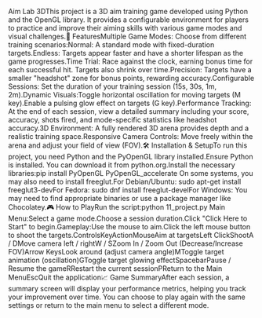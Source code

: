 Aim Lab 3DThis project is a 3D aim training game developed using Python and the OpenGL library. It provides a configurable environment for players to practice and improve their aiming skills with various game modes and visual challenges.🚀 FeaturesMultiple Game Modes: Choose from different training scenarios:Normal: A standard mode with fixed-duration targets.Endless: Targets appear faster and have a shorter lifespan as the game progresses.Time Trial: Race against the clock, earning bonus time for each successful hit. Targets also shrink over time.Precision: Targets have a smaller "headshot" zone for bonus points, rewarding accuracy.Configurable Sessions: Set the duration of your training session (15s, 30s, 1m, 2m).Dynamic Visuals:Toggle horizontal oscillation for moving targets (M key).Enable a pulsing glow effect on targets (G key).Performance Tracking: At the end of each session, view a detailed summary including your score, accuracy, shots fired, and mode-specific statistics like headshot accuracy.3D Environment: A fully rendered 3D arena provides depth and a realistic training space.Responsive Camera Controls: Move freely within the arena and adjust your field of view (FOV).🛠️ Installation & SetupTo run this project, you need Python and the PyOpenGL library installed.Ensure Python is installed. You can download it from python.org.Install the necessary libraries:pip install PyOpenGL PyOpenGL_accelerate
On some systems, you may also need to install freeglut.For Debian/Ubuntu: sudo apt-get install freeglut3-devFor Fedora: sudo dnf install freeglut-develFor Windows: You may need to find appropriate binaries or use a package manager like Chocolatey.🎮 How to PlayRun the script:python 11_project.py
Main Menu:Select a game mode.Choose a session duration.Click "Click Here to Start" to begin.Gameplay:Use the mouse to aim.Click the left mouse button to shoot the targets.ControlsKeyActionMouseAim at targetsLeft ClickShootA / DMove camera left / rightW / SZoom In / Zoom Out (Decrease/Increase FOV)Arrow KeysLook around (adjust camera angle)MToggle target animation (oscillation)GToggle target glowing effectSpacebarPause / Resume the gameRRestart the current sessionPReturn to the Main MenuEscQuit the application📈 Game SummaryAfter each session, a summary screen will display your performance metrics, helping you track your improvement over time. You can choose to play again with the same settings or return to the main menu to select a different mode.
